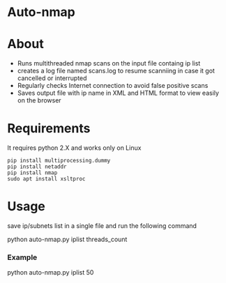 # Auto-nmap



# About
* Runs multithreaded nmap scans on the input file containg ip list
* creates a log file named scans.log to resume scanniing in case it got cancelled or interrupted
* Regularly checks Internet connection to avoid false positive scans
* Saves output file with ip name in XML and HTML format to view easily on the browser 

# Requirements

It requires python 2.X and works only on Linux
```
pip install multiprocessing.dummy
pip install netaddr
pip install nmap
sudo apt install xsltproc
```
# Usage

save ip/subnets list in a single file and run the following command

python auto-nmap.py iplist threads_count

### Example
python auto-nmap.py iplist 50
